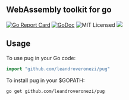 ## WebAssembly toolkit for go

[![Go Report Card](https://goreportcard.com/badge/github.com/leandroveronezi/pug)](https://goreportcard.com/report/github.com/leandroveronezi/pug)
[![GoDoc](https://godoc.org/github.com/leandroveronezi/go-recognizer?status.png)](https://godoc.org/github.com/leandroveronezi/pug)
![MIT Licensed](https://img.shields.io/github/license/leandroveronezi/pug.svg)
![](https://img.shields.io/github/repo-size/leandroveronezi/pug.svg)

## Usage

To use pug in your Go code:

```go
import "github.com/leandroveronezi/pug"
```

To install pug in your $GOPATH:

```bash
go get github.com/leandroveronezi/pug
```
